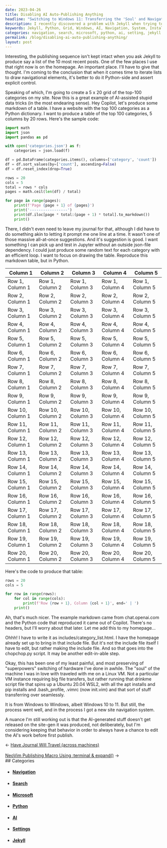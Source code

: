 ```yaml
---
date: 2023-04-26
title: Disabling AI Auto-Publishing Anything
headline: "Switching to Windows 11: Transferring the 'Soul' and Navigating a New Site with Python"
description: I recently discovered a problem with Jekyll when trying to produce a list of the 10 most recent posts. To solve this, I used Python to control the list iteration and created a 5 x 20 grid of the top-100 categories on my website. After testing it in Jupyter, I successfully produced a table with the top 100 categories. I also recently switched from Windows 10 to Windows 11 and was able to transfer the 'soul' of the machine, including my system setup.
keywords: Jekyll, Python, Grid, Windows, AI, Navigation, System, Installs, Settings, Site, Categories, Tags, Search
categories: navigation, search, microsoft, python, ai, setting, jekyll
permalink: /blog/disabling-ai-auto-publishing-anything/
layout: post
---
```



Interesting, the publishing sequence isn't kept intact when you ask Jekyll to
produce say a list of the 10 most recent posts. One of the few places I use
that right now is on the homepage. An important place. I'll have to give that
thought. I'm coming to the conclusion that when it comes time to iterate lists
to draw navigational elements, it's better to do it Python-side and assert
explicit control.

Speaking of which, I'm going to create a 5 x 20 grid of the top-100 categories
on my site. Now this is a great example of AI-assisted stupid data tricks (in
the most endearing sense). Hey Copilot, let's produce some markdown of a table.
I have a website with the top 100 categories as a Python dictionary. I want to
produce a table of the top 100 categories, 5 columns by 20 rows. Here's the
sample code:

```python
import math
import json
import pandas as pd

with open('categories.json') as f:
    categories = json.load(f)

df = pd.DataFrame(categories.items(), columns=['category', 'count'])
df = df.sort_values(by=['count'], ascending=False)
df = df.reset_index(drop=True)

rows = 20
cols = 5
total = rows * cols
pages = math.ceil(len(df) / total)

for page in range(pages):
    print(f'Page {page + 1} of {pages}')
    print('-----------------')
    print(df.iloc[page * total:(page + 1) * total].to_markdown())
    print()
```

There, I didn't even need to leave my journal for that, although I did have to
do something akin to letting it prompt me one line at a time. It wasn't one of
those massive all-at-once suggestions. And it's suggestion is good. I want
something I can pick up and test in Jupyter without an outside json-file
dependency. I could just produce some random text for each category with an
efficient loop. I want to focus on drawing the table. Reproduce this markdown
table, but in Python.

| Column 1 | Column 2 | Column 3 | Column 4 | Column 5 |
| -------- | -------- | -------- | -------- | -------- |
| Row 1, Column 1 | Row 1, Column 2 | Row 1, Column 3 | Row 1, Column 4 | Row 1, Column 5 |
| Row 2, Column 1 | Row 2, Column 2 | Row 2, Column 3 | Row 2, Column 4 | Row 2, Column 5 |
| Row 3, Column 1 | Row 3, Column 2 | Row 3, Column 3 | Row 3, Column 4 | Row 3, Column 5 |
| Row 4, Column 1 | Row 4, Column 2 | Row 4, Column 3 | Row 4, Column 4 | Row 4, Column 5 |
| Row 5, Column 1 | Row 5, Column 2 | Row 5, Column 3 | Row 5, Column 4 | Row 5, Column 5 |
| Row 6, Column 1 | Row 6, Column 2 | Row 6, Column 3 | Row 6, Column 4 | Row 6, Column 5 |
| Row 7, Column 1 | Row 7, Column 2 | Row 7, Column 3 | Row 7, Column 4 | Row 7, Column 5 |
| Row 8, Column 1 | Row 8, Column 2 | Row 8, Column 3 | Row 8, Column 4 | Row 8, Column 5 |
| Row 9, Column 1 | Row 9, Column 2 | Row 9, Column 3 | Row 9, Column 4 | Row 9, Column 5 |
| Row 10, Column 1 | Row 10, Column 2 | Row 10, Column 3 | Row 10, Column 4 | Row 10, Column 5 |
| Row 11, Column 1 | Row 11, Column 2 | Row 11, Column 3 | Row 11, Column 4 | Row 11, Column 5 |
| Row 12, Column 1 | Row 12, Column 2 | Row 12, Column 3 | Row 12, Column 4 | Row 12, Column 5 |
| Row 13, Column 1 | Row 13, Column 2 | Row 13, Column 3 | Row 13, Column 4 | Row 13, Column 5 |
| Row 14, Column 1 | Row 14, Column 2 | Row 14, Column 3 | Row 14, Column 4 | Row 14, Column 5 |
| Row 15, Column 1 | Row 15, Column 2 | Row 15, Column 3 | Row 15, Column 4 | Row 15, Column 5 |
| Row 16, Column 1 | Row 16, Column 2 | Row 16, Column 3 | Row 16, Column 4 | Row 16, Column 5 |
| Row 17, Column 1 | Row 17, Column 2 | Row 17, Column 3 | Row 17, Column 4 | Row 17, Column 5 |
| Row 18, Column 1 | Row 18, Column 2 | Row 18, Column 3 | Row 18, Column 4 | Row 18, Column 5 |
| Row 19, Column 1 | Row 19, Column 2 | Row 19, Column 3 | Row 19, Column 4 | Row 19, Column 5 |
| Row 20, Column 1 | Row 20, Column 2 | Row 20, Column 3 | Row 20, Column 4 | Row 20, Column 5 |

Here's the code to produce that table:

```python
rows = 20
cols = 5

for row in range(rows):
    for col in range(cols):
        print(f'Row {row + 1}, Column {col + 1}', end=' | ')
    print()
```

Ah, that's much nicer. The example markdown came from chat.openai.com and the
Python code that reproduced it came out of Copilot. There's no headers, but
I'll worry about that later. Let me add this to my homepage...

Ohhh! I have to write it as includes/category_list.html. I have the homepage
already set up to bring in that include file. But it's not the include file
itself I have to edit, but rather making the include file. And so that goes
into the chopchop.py script. It may be another edit-in-able step.

Okay, this has been one of my least painful, and most preserving of
"superpowers" switching of hardware I've done in awhile. The "soul" of the
machine I was in love with traveled with me on a Linux VM. Not a particular VM
instance requiring big file transfers, but rather running that drinkme script
file that spins up a Ubuntu 20.04 WSL2, with all the apt installs and pip
installs and .bash_profile, .vimrc (now init.vim) and that sort of stuff
transferring over seamlessly.

It is from Windows to Windows, albeit Windows 10 to 11. But still, the process
went well, and in the process I got a new site navigation system. 

A nuance I'm still working out is that the AI-generated stuff doesn't get
released on the site-gen it was produced, not deliberately, but I'm considering
keeping that behavior in order to always have a chance to edit the AI's work
before first publish. 


<div class="arrow-links"><div class="post-nav-prev"><span class="arrow">&larr;&nbsp;</span><a href="/blog/have-journal-will-travel-across-machines/">Have Journal Will Travel (across machines)</a></div> &nbsp; <div class="post-nav-next"><a href="/blog/neovim-publishing-macro-using-terminal-expand/">NeoVim Publishing Macro Using :terminal & expand()</a><span class="arrow">&nbsp;&rarr;</span></div></div>
## Categories

<ul>
<li><h4><a href='/navigation/'>Navigation</a></h4></li>
<li><h4><a href='/search/'>Search</a></h4></li>
<li><h4><a href='/microsoft/'>Microsoft</a></h4></li>
<li><h4><a href='/python/'>Python</a></h4></li>
<li><h4><a href='/ai/'>AI</a></h4></li>
<li><h4><a href='/setting/'>Settings</a></h4></li>
<li><h4><a href='/jekyll/'>Jekyll</a></h4></li></ul>